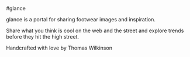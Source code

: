 #glance

glance is a portal for sharing footwear images and inspiration.

Share what you think is cool on the web and the street and explore trends before they hit the high street.

Handcrafted with love by Thomas Wilkinson
